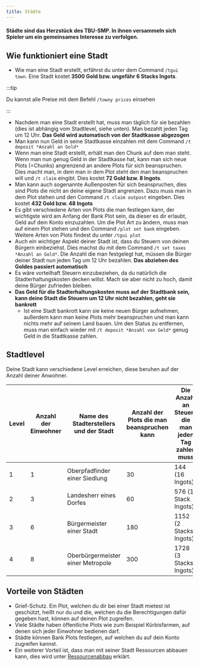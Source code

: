 ```yaml
---
title: Städte
---
```

#### Städte sind das Herzstück des TBU-SMP. In ihnen versammeln sich Spieler um ein gemeinsames Interesse zu verfolgen.
## Wie funktioniert eine Stadt
- Wie man eine Stadt erstellt, erfährst du unter dem Command `/tgui town`. Eine Stadt kostet **3500 Gold bzw. ungefähr 6 Stacks Ingots**.

:::tip

Du kannst alle Preise mit dem Befehl `/towny prices` einsehen

:::

- Nachdem man eine Stadt erstellt hat, muss man täglich für sie bezahlen (dies ist abhängig vom Stadtlevel, siehe unten). Man bezahlt jeden Tag um 12 Uhr. **Das Geld wird automatisch von der Stadtkasse abgezogen**
- Man kann nun Geld in seine Stadtkasse einzahlen mit dem Command `/t deposit *Anzahl an Gold*`
- Wenn man eine Stadt erstellt, erhält man den Chunk auf dem man steht. Wenn man nun genug Geld in der Stadtkasse hat, kann man sich neue Plots (=Chunks) angrenzend an andere Plots für sich beanspruchen. Dies macht man, in dem man in dem Plot steht den man beanspruchen will und `/t claim` eingibt. Dies kostet **72 Gold bzw. 8 Ingots**.
- Man kann auch sogenannte Außenposten für sich beanspruchen, dies sind Plots die nicht an deine eigene Stadt angrenzen. Dazu muss man in dem Plot stehen und den Command `/t claim outpost` eingeben. Dies kostet **432 Gold bzw. 48 Ingots**
- Es gibt verschiedene Arten von Plots die man festlegen kann, der wichtigste wird am Anfang der Bank Plot sein, da dieser es dir erlaubt, Geld auf dein Konto einzuzahlen. Um die Plot Art zu ändern, muss man auf einem Plot stehen und den Command `/plot set bank` eingeben. Weitere Arten von Plots findest du unter `/tgui plot`
- Auch ein wichtiger Aspekt deiner Stadt ist, dass du Steuern von deinen Bürgern einbeziehst. Dies machst du mit dem Command `/t set taxes *Anzahl an Gold*`. Die Anzahl die man festgelegt hat, müssen die Bürger deiner Stadt nun jeden Tag um 12 Uhr bezahlen. **Das abziehen des Goldes passiert automatisch**
- Es wäre vorteilhaft Steuern einzubeziehen, da du natürlich die Stadterhaltungskosten decken willst. Mach sie aber nicht zu hoch, damit deine Bürger zufrieden bleiben.
- **Das Geld für die Stadterhaltungskosten muss auf der Stadtbank sein, kann deine Stadt die Steuern um 12 Uhr nicht bezahlen, geht sie bankrott**
  - Ist eine Stadt bankrott kann sie keine neuen Bürger aufnehmen, außerdem kann man keine Plots mehr beanspruchen und man kann nichts mehr auf seinem Land bauen. Um den Status zu entfernen, muss man einfach wieder mit `/t deposit *Anzahl von Geld*` genug Geld in die Stadtkasse zahlen.
## Stadtlevel
Deine Stadt kann verschiedene Level erreichen, diese beruhen auf der Anzahl deiner Anwohner.

| Level | Anzahl der Einwohner | Name des Stadterstellers und der Stadt | Anzahl der Plots die man beanspruchen kann | Die Anzahl an Steuern die man jeden Tag zahlen muss |
|-------|----------------------|----------------------------------------|--------------------------------------------|-----------------------------------------------------|
| 1     | 1                    | Oberpfadfinder einer Siedlung          | 30                                         | 144 (16 Ingots)                                     |
| 2     | 3                    | Landesherr eines Dorfes                | 60                                         | 576 (1 Stack Ingots)                                |
| 3     | 6                    | Bürgermeister einer Stadt              | 180                                        | 1152 (2 Stacks Ingots)                              |
| 4     | 8                    | Oberbürgermeister einer Metropole      | 300                                        | 1728 (3 Stacks Ingots)                              |


## Vorteile von Städten
- Grief-Schutz. Ein Plot, welchen du dir bei einer Stadt mietest ist geschützt, heißt nur du und die, welchen du die Berechtigungen dafür gegeben hast, können auf deinen Plot zugreifen.
- Viele Städte haben öffentliche Plots wie zum Beispiel Kürbisfarmen, auf denen sich jeder Einwohner bedienen darf.
- Städte können Bank Plots festlegen, auf welchen du auf dein Konto zugreifen kannst.
- Ein weiterer Vorteil ist, dass man mit seiner Stadt Ressourcen abbauen kann, dies wird unter [Ressourcenabbau](02-Ressourcenabbau.md) erklärt.
